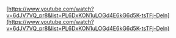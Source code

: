 [https://www.youtube.com/watch?v=6dJV7VQ_pr8&list=PL6DxKON1uLOGd4E6kG6d5K-tsTFj-Deln](https://www.youtube.com/watch?v=6dJV7VQ_pr8&list=PL6DxKON1uLOGd4E6kG6d5K-tsTFj-Deln)